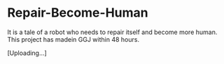 # Repair-Become-Human
It is a tale of a robot who needs to repair itself and become more human. This project has madein GGJ within 48 hours.


[Uploading...]
